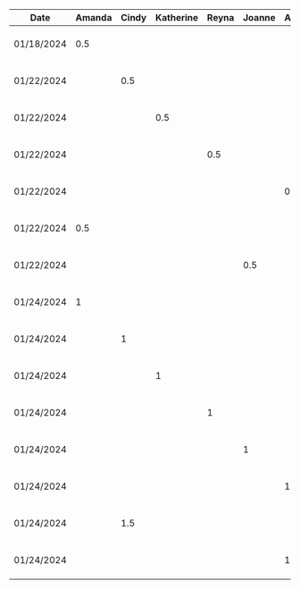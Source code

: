 Date | Amanda | Cindy | Katherine | Reyna | Joanne | Anthony | Task
--- | --- | --- | --- | --- |--- |--- |---
01/18/2024 | 0.5 | | | | | | Set up GitHub repo
01/22/2024 | | 0.5 | | | | | Contribute to project proposal
01/22/2024 | | | 0.5 | | | | Contribute to project proposal
01/22/2024 | | | | 0.5 | | | Contribute to project proposal
01/22/2024 | | | | | | 0.5 | Contribute to project proposal
01/22/2024 | 0.5 | | | | | | Contribute to project proposal
01/22/2024 | | | | | 0.5 | | Contribute to project proposal
01/24/2024 | 1 | | | | | | Project proposal outline
01/24/2024 | | 1 | | | | | Project proposal outline
01/24/2024 | | | 1 | | | | Project proposal outline
01/24/2024 | | | | 1 | | | Project proposal outline
01/24/2024 | | | | | 1 | | Project proposal outline
01/24/2024 | | | | | | 1 | Project proposal outline
01/24/2024 | | 1.5 | | | | | Project proposal intro draft
01/24/2024 | |  | | | | 1 | Designing UI Mockup
